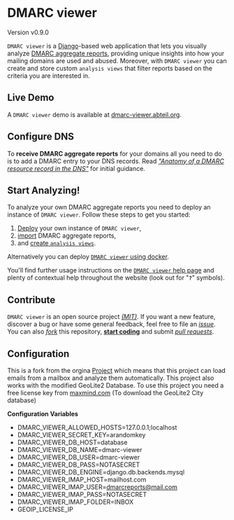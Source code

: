 # DMARC viewer

Version v0.9.0


`DMARC viewer` is a [Django](https://docs.djangoproject.com/en/1.11/)-based web
application that lets you visually analyze [DMARC aggregate
reports](https://dmarc.org/), providing unique insights into how your mailing
domains are used and abused. Moreover, with `DMARC viewer` you can create and
store custom `analysis views` that filter reports based on the criteria you are
interested in.

## Live Demo
A  `DMARC viewer` demo is available at
[dmarc-viewer.abteil.org](https://dmarc-viewer.abteil.org).


## Configure DNS
To **receive DMARC aggregate reports** for your domains all you need to do is
to add a DMARC entry to your DNS records. Read [*"Anatomy of a DMARC resource
record in the DNS"*](https://dmarc.org/overview/) for initial guidance.


## Start Analyzing!
To analyze your own DMARC aggregate reports you need to deploy an instance of
`DMARC viewer`. Follow these steps to get you started:

 1. [Deploy](DEPLOYMENT.md) your own instance of `DMARC viewer`,
 1. [import](REPORTS.md) DMARC aggregate reports,
 1. and [create `analysis views`](ANALYSIS_VIEWS.md).

Alternatively you can deploy [`DMARC viewer` using docker](DOCKER.md).

You'll find further usage instructions on the
[`DMARC viewer` help page](https://dmarc-viewer.abteil.org/help/) and plenty of
contextual help throughout the website (look out for "**`?`**" symbols).

## Contribute
`DMARC viewer` is an open source project [*(MIT)*](LICENSE). If you want a new
feature, discover a bug or have some general feedback, feel free to file an
[*issue*](https://github.com/dmarc-viewer/dmarc-viewer/issues). You can also
[*fork*](https://help.github.com/articles/fork-a-repo/) this repository,
[**start coding**](CONTRIBUTE.md) and submit [*pull
requests*](https://github.com/dmarc-viewer/dmarc-viewer/pulls).


## Configuration
This is a fork from the orgina [Project](https://github.com/dmarc-viewer/dmarc-viewer)
which means that this project can load emails from a mailbox and analyze them automatically.
This project also works with the modified GeoLite2 Database.
To use this project you need a free license key from [maxmind.com](https://maxmind.com) (To download the GeoLite2 City database)

**Configuration Variables**
 * DMARC_VIEWER_ALLOWED_HOSTS=127.0.0.1;localhost
 * DMARC_VIEWER_SECRET_KEY=arandomkey
 * DMARC_VIEWER_DB_HOST=database
 * DMARC_VIEWER_DB_NAME=dmarc-viewer
 * DMARC_VIEWER_DB_USER=dmarc-viewer
 * DMARC_VIEWER_DB_PASS=NOTASECRET
 * DMARC_VIEWER_DB_ENGINE=django.db.backends.mysql
 * DMARC_VIEWER_IMAP_HOST=mailhost.com
 * DMARC_VIEWER_IMAP_USER=dmarcreports@mail.com
 * DMARC_VIEWER_IMAP_PASS=NOTASECRET
 * DMARC_VIEWER_IMAP_FOLDER=INBOX
 * GEOIP_LICENSE_IP
